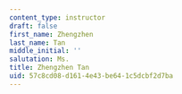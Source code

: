```yaml
---
content_type: instructor
draft: false
first_name: Zhengzhen
last_name: Tan
middle_initial: ''
salutation: Ms.
title: Zhengzhen Tan
uid: 57c8cd08-d161-4e43-be64-1c5dcbf2d7ba
---
```

